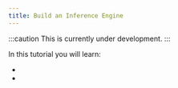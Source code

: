 ```yaml
---
title: Build an Inference Engine
---
```


:::caution
This is currently under development.
:::

In this tutorial you will learn:

-
-
